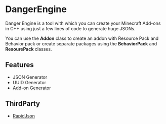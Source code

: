 # DangerEngine
Danger Engine is a tool with which you can create your Minecraft Add-ons in C++ using just a few lines of code to generate huge JSONs.

You can use the **Addon** class to create an addon with Resource Pack and Behavior pack or create separate packages using the **BehaviorPack** and **ResourePack** classes.

## Features
- JSON Generator
- UUID Generator
- Add-on Generator

## ThirdParty
- [RapidJson](https://github.com/Tencent/rapidjson.git)
